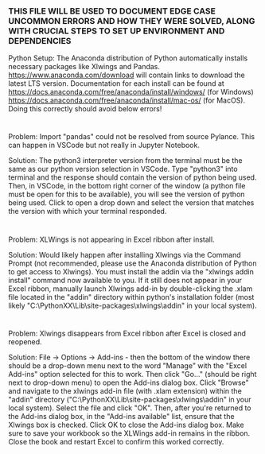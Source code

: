 ### THIS FILE WILL BE USED TO DOCUMENT EDGE CASE UNCOMMON ERRORS AND HOW THEY WERE SOLVED, ALONG WITH CRUCIAL STEPS TO SET UP ENVIRONMENT AND DEPENDENCIES ###
Python Setup: The Anaconda distribution of Python automatically installs necessary packages like Xlwings and Pandas. https://www.anaconda.com/download will contain links to download the latest LTS version. Documentation for each install can be found at https://docs.anaconda.com/free/anaconda/install/windows/ (for Windows) https://docs.anaconda.com/free/anaconda/install/mac-os/ (for MacOS).
Doing this correctly should avoid below errors!
#
Problem: Import "pandas" could not be resolved from source Pylance. This can happen in VSCode but not really in Jupyter Notebook.

Solution: The python3 interpreter version from the terminal must be the same as our python version selection in VSCode. Type "python3" into terminal and the response should contain the version of python being used. Then, in VSCode, in the bottom right corner of the window (a python file must be open for this to be available), you will see the version of python being used. Click to open a drop down and select the version that matches the version with which your terminal responded.
#
Problem: XLWings is not appearing in Excel ribbon after install.

Solution: Would likely happen after installing Xlwings via the Command Prompt (not recommended, please use the Anaconda distribution of Python to get access to Xlwings). You must install the addin via the "xlwings addin install" command now available to you. If it still does not appear in your Excel ribbon, manually launch Xlwings add-in by double-clicking the .xlam file located in the "addin" directory within python's installation folder (most likely "C:\PythonXX\Lib\site-packages\xlwings\addin" in your local system).
#
Problem: Xlwings disappears from Excel ribbon after Excel is closed and reopened.

Solution: File -> Options -> Add-ins - then the bottom of the window there should be a drop-down menu next to the word "Manage" with the "Excel Add-ins" option selected for this to work. Then click  "Go..." (should be right next to drop-down menu) to open the Add-ins dialog box. Click "Browse" and navigate to the xlwings add-in file (with .xlam extension) within the "addin" directory ("C:\PythonXX\Lib\site-packages\xlwings\addin" in your local system). Select the file and click "OK". Then, after you're returned to the Add-ins dialog box, in the "Add-ins available" list, ensure that the Xlwings box is checked. Click OK to close the Add-ins dialog box. Make sure to save your workbook so the XLWings add-in remains in the ribbon. Close the book and restart Excel to confirm this worked correctly.